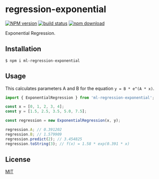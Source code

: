 # regression-exponential

[![NPM version][npm-image]][npm-url]
[![build status][ci-image]][ci-url]
[![npm download][download-image]][download-url]

Exponential Regression.

## Installation

`$ npm i ml-regression-exponential`

## Usage

This calculates parameters A and B for the equation `y = B * e^(A * x)`.

```js
import { ExponentialRegression } from 'ml-regression-exponential';

const x = [0, 1, 2, 3, 4];
const y = [1.5, 2.5, 3.5, 5.0, 7.5];

const regression = new ExponentialRegression(x, y);

regression.A; // 0.391202
regression.B; // 1.579909
regression.predict(2); // 3.454825
regression.toString(3); // f(x) = 1.58 * exp(0.391 * x)
```

## License

[MIT](./LICENSE)

[npm-image]: https://img.shields.io/npm/v/ml-regression-exponential.svg
[npm-url]: https://npmjs.org/package/ml-regression-exponential
[ci-image]: https://github.com/mljs/regression-exponential/workflows/Node.js%20CI/badge.svg?branch=main
[ci-url]: https://github.com/mljs/regression-exponential/actions?query=workflow%3A%22Node.js+CI%22
[download-image]: https://img.shields.io/npm/dm/ml-regression-exponential.svg
[download-url]: https://npmjs.org/package/ml-regression-exponential
